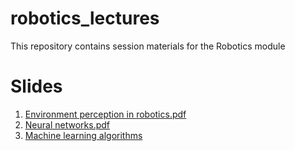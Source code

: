 # robotics_lectures
This repository contains session materials for the Robotics module  

# Slides  
1. [Environment perception in robotics.pdf](https://github.com/rytisss/robotics_lectures/blob/main/slides/Environement%20perception%20in%20robotics.pdf)
2. [Neural networks.pdf](https://github.com/rytisss/robotics_lectures/blob/main/slides/Neural%20networks.pdf)  
3. [Machine learning algorithms](https://github.com/rytisss/robotics_lectures/blob/main/slides/machine%20learning%20algorithms.pptx.pdf)
